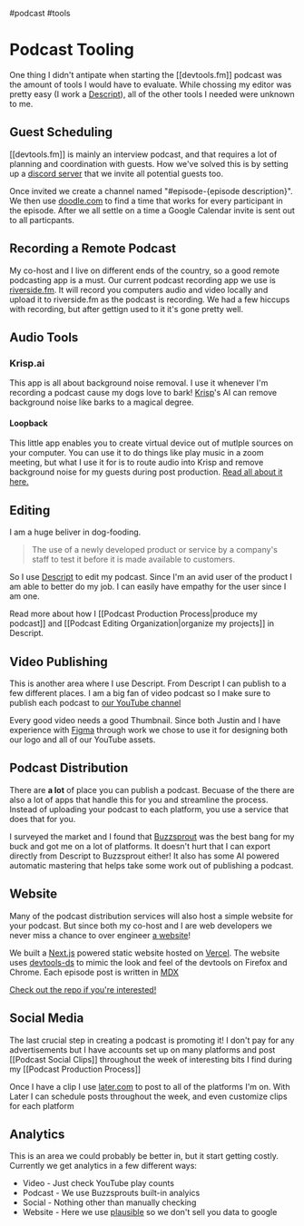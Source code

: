 #podcast  #tools 

# Podcast Tooling

One thing I didn't antipate when starting the [[devtools.fm]] podcast was the amount of tools I would have to evaluate. 
While chossing my editor was pretty easy (I work a [Descript](http://descript.com)), all of the other tools I needed were unknown to me.

## Guest Scheduling

[[devtools.fm]] is mainly an interview podcast, and that requires a lot of planning and coordination with guests.
How we've solved this is by setting up a [discord server](http://discord.com) that we invite all potential guests too.

Once invited we create a channel named "#episode-\{episode description\}".
We then use [doodle.com](https://doodle.com) to find a time that works for every participant in the episode.
After we all settle on a time a Google Calendar invite is sent out to all particpants. 

## Recording a Remote Podcast

My co-host and I live on different ends of the country, so a good remote podcasting app is a must.
Our current podcast recording app we use is [riverside.fm](http://riverside.fm).
It will record you computers audio and video locally and upload it to riverside.fm as the podcast is recording.
We had a few hiccups with recording, but after gettign used to it it's gone pretty well.

## Audio Tools

### Krisp.ai

This app is all about background noise removal.
I use it whenever I'm recording a podcast cause my dogs love to bark!
[Krisp](http://krisp.ai)'s AI can remove background noise like barks to a magical degree.

#### Loopback

This little app enables you to create virtual device out of mutlple sources on your computer.
You can use it to do things like play music in a zoom meeting, but what I use it for is to route audio into Krisp and remove background noise for my guests during post production. [Read all about it here.](https://dev.to/hipstersmoothie/removing-background-noise-from-pre-recorded-audio-2g6i)

## Editing

I am a huge beliver in dog-fooding.

> The use of a newly developed product or service by a company's staff to test it before it is made available to customers.

So I use [Descript](http://descript.com) to edit my podcast.
Since I'm an avid user of the product I am able to better do my job.
I can easily have empathy for the user since I am one.

Read more about how I [[Podcast Production Process|produce my podcast]] and [[Podcast Editing Organization|organize my projects]] in Descript.

## Video Publishing

This is another area where I use Descript.
From Descript I can publish to a few different places.
I am a big fan of video podcast so I make sure to publish each podcast to [our YouTube channel](https://www.youtube.com/channel/UCtKRj3QiajrQpObzOO0V3yg)

Every good video needs a good Thumbnail. 
Since both Justin and I have experience with [Figma](https://figma.com) through work we chose to use it for designing both our logo and all of our YouTube assets.

## Podcast Distribution

There are **a lot** of place you can publish a podcast.
Becuase of the there are also a lot of apps that handle this for you and streamline the process.
Instead of uploading your podcast to each platform, you use a service that does that for you.

I surveyed the market and I found that [Buzzsprout](https://buzzsprout.com) was the best bang for my buck and got me on a lot of platforms.
It doesn't hurt that I can export directly from Descript to Buzzsprout either!
It also has some AI powered automatic mastering that helps take some work out of publishing a podcast.

## Website

Many of the podcast distribution services will also host a simple website for your podcast.
But since both my co-host and I are web developers we never miss a chance to over engineer [a website](https://devtools.fm)!

We built a [Next.js](https://nextjs.org) powered static website hosted on [Vercel](https://vercel.com/).
The website uses [devtools-ds](https://github.com/intuit/devtools-ds) to mimic the look and feel of the devtools on Firefox and Chrome.
Each episode post is written in [MDX](https://mdxjs.com)

[Check out the repo if you're interested!](https://github.com/devtools-fm/devtools.fm)

## Social Media

The last crucial step in creating a podcast is promoting it!
I don't pay for any advertisements but I have accounts set up on many platforms and post [[Podcast Social Clips]] throughout the week of interesting bits I find during my [[Podcast Production Process]]

Once I have a clip I use [later.com](https://later.com) to post to all of the platforms I'm on.
With Later I can schedule posts throughout the week, and even customize clips for each platform

## Analytics

This is an area we could probably be better in, but it start getting costly.
Currently we get analytics in a few different ways:

- Video - Just check YouTube play counts
- Podcast - We use Buzzsprouts built-in analyics
- Social - Nothing other than manually checking
- Website - Here we use [plausible](http://plausible.io) so we don't sell you data to google

